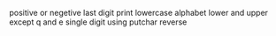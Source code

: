 positive or negetive
last digit
print lowercase alphabet
lower and upper
except q and e
single digit
using putchar
reverse
